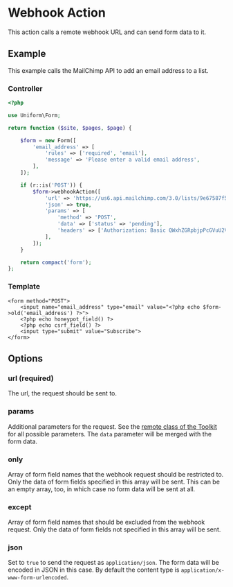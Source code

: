# Webhook Action

This action calls a remote webhook URL and can send form data to it.

## Example

This example calls the MailChimp API to add an email address to a list.

### Controller

```php
<?php

use Uniform\Form;

return function ($site, $pages, $page) {

    $form = new Form([
        'email_address' => [
            'rules' => ['required', 'email'],
            'message' => 'Please enter a valid email address',
        ],
    ]);

    if (r::is('POST')) {
        $form->webhookAction([
            'url' => 'https://us6.api.mailchimp.com/3.0/lists/9e67587f52/members/',
            'json' => true,
            'params' => [
                'method' => 'POST',
                'data' => ['status' => 'pending'],
                'headers' => ['Authorization: Basic QWxhZGRpbjpPcGVuU2VzYW1l'],
            ],
        ]);
    }

    return compact('form');
};
```

### Template

```html+php
<form method="POST">
    <input name="email_address" type="email" value="<?php echo $form->old('email_address') ?>">
    <?php echo honeypot_field() ?>
    <?php echo csrf_field() ?>
    <input type="submit" value="Subscribe">
</form>
```

## Options

### url (required)

The url, the request should be sent to.

### params

Additional parameters for the request. See the [remote class of the Toolkit](https://github.com/getkirby/toolkit/blob/9ffaca5bab847fdac1cca5577a4c629152f1fb6d/lib/remote.php#L18) for all possible parameters. The `data` parameter will be merged with the form data.

### only

Array of form field names that the webhook request should be restricted to. Only the data of form fields specified in this array will be sent. This can be an empty array, too, in which case no form data will be sent at all.

### except

Array of form field names that should be excluded from the webhook request. Only the data of form fields not specified in this array will be sent.

### json

Set to `true` to send the request as `application/json`. The form data will be encoded in JSON in this case. By default the content type is `application/x-www-form-urlencoded`.
